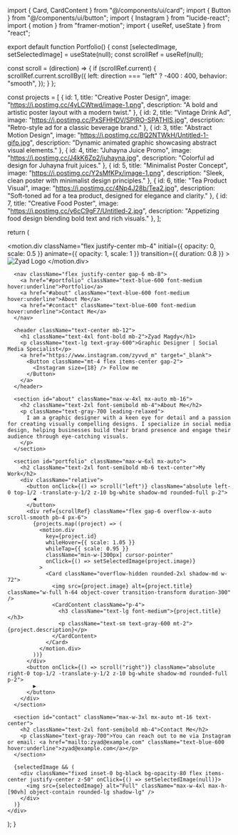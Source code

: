 import { Card, CardContent } from "@/components/ui/card";
import { Button } from "@/components/ui/button";
import { Instagram } from "lucide-react";
import { motion } from "framer-motion";
import { useRef, useState } from "react";

export default function Portfolio() {
  const [selectedImage, setSelectedImage] = useState(null);
  const scrollRef = useRef(null);

  const scroll = (direction) => {
    if (scrollRef.current) {
      scrollRef.current.scrollBy({
        left: direction === "left" ? -400 : 400,
        behavior: "smooth",
      });
    }
  };

  const projects = [
    {
      id: 1,
      title: "Creative Poster Design",
      image: "https://i.postimg.cc/4yLCWtwd/image-1.png",
      description: "A bold and artistic poster layout with a modern twist."
    },
    {
      id: 2,
      title: "Vintage Drink Ad",
      image: "https://i.postimg.cc/PxSFHHDV/SPIRO-SPATHIS.jpg",
      description: "Retro-style ad for a classic beverage brand."
    },
    {
      id: 3,
      title: "Abstract Motion Design",
      image: "https://i.postimg.cc/BQ2NTWkH/Untitled-1-gifp.jpg",
      description: "Dynamic animated graphic showcasing abstract visual elements."
    },
    {
      id: 4,
      title: "Juhayna Juice Promo",
      image: "https://i.postimg.cc/J4kK6Zp2/juhayna.jpg",
      description: "Colorful ad design for Juhayna fruit juices."
    },
    {
      id: 5,
      title: "Minimalist Poster Concept",
      image: "https://i.postimg.cc/Y2sMfKPx/image-1.png",
      description: "Sleek, clean poster with minimalist design principles."
    },
    {
      id: 6,
      title: "Tea Product Visual",
      image: "https://i.postimg.cc/4Np4J28b/Tea2.jpg",
      description: "Soft-toned ad for a tea product, designed for elegance and clarity."
    },
    {
      id: 7,
      title: "Creative Food Poster",
      image: "https://i.postimg.cc/y6cC9gF7/Untitled-2.jpg",
      description: "Appetizing food design blending bold text and rich visuals."
    },
  ];

  return (
    <div className="min-h-screen bg-gray-100 p-6 font-sans">
      <motion.div 
        className="flex justify-center mb-4"
        initial={{ opacity: 0, scale: 0.5 }} 
        animate={{ opacity: 1, scale: 1 }} 
        transition={{ duration: 0.8 }}
      >
        <img
          src="https://i.postimg.cc/dt8PLx9S/LETTER-Z-LOGO-DESIGN-For-Sale-Hire-Us-To-Get-The-Best-Graphic-Design-Services.png"
          alt="Zyad Logo"
          className="w-32 h-32 object-contain drop-shadow-lg"
        />
      </motion.div>

      <nav className="flex justify-center gap-6 mb-8">
        <a href="#portfolio" className="text-blue-600 font-medium hover:underline">Portfolio</a>
        <a href="#about" className="text-blue-600 font-medium hover:underline">About Me</a>
        <a href="#contact" className="text-blue-600 font-medium hover:underline">Contact Me</a>
      </nav>

      <header className="text-center mb-12">
        <h1 className="text-4xl font-bold mb-2">Zyad Magdy</h1>
        <p className="text-lg text-gray-600">Graphic Designer | Social Media Specialist</p>
        <a href="https://www.instagram.com/zyvvd_m" target="_blank">
          <Button className="mt-4 flex items-center gap-2">
            <Instagram size={18} /> Follow me
          </Button>
        </a>
      </header>

      <section id="about" className="max-w-4xl mx-auto mb-16">
        <h2 className="text-2xl font-semibold mb-4">About Me</h2>
        <p className="text-gray-700 leading-relaxed">
          I am a graphic designer with a keen eye for detail and a passion for creating visually compelling designs. I specialize in social media design, helping businesses build their brand presence and engage their audience through eye-catching visuals.
        </p>
      </section>

      <section id="portfolio" className="max-w-6xl mx-auto">
        <h2 className="text-2xl font-semibold mb-6 text-center">My Work</h2>
        <div className="relative">
          <button onClick={() => scroll("left")} className="absolute left-0 top-1/2 -translate-y-1/2 z-10 bg-white shadow-md rounded-full p-2">
            ◀
          </button>
          <div ref={scrollRef} className="flex gap-6 overflow-x-auto scroll-smooth pb-4 px-6">
            {projects.map((project) => (
              <motion.div
                key={project.id}
                whileHover={{ scale: 1.05 }}
                whileTap={{ scale: 0.95 }}
                className="min-w-[300px] cursor-pointer"
                onClick={() => setSelectedImage(project.image)}
              >
                <Card className="overflow-hidden rounded-2xl shadow-md w-72">
                  <img src={project.image} alt={project.title} className="w-full h-64 object-cover transition-transform duration-300" />
                  <CardContent className="p-4">
                    <h3 className="text-lg font-medium">{project.title}</h3>
                    <p className="text-sm text-gray-600 mt-2">{project.description}</p>
                  </CardContent>
                </Card>
              </motion.div>
            ))}
          </div>
          <button onClick={() => scroll("right")} className="absolute right-0 top-1/2 -translate-y-1/2 z-10 bg-white shadow-md rounded-full p-2">
            ▶
          </button>
        </div>
      </section>

      <section id="contact" className="max-w-3xl mx-auto mt-16 text-center">
        <h2 className="text-2xl font-semibold mb-4">Contact Me</h2>
        <p className="text-gray-700">You can reach out to me via Instagram or email: <a href="mailto:zyad@example.com" className="text-blue-600 hover:underline">zyad@example.com</a></p>
      </section>

      {selectedImage && (
        <div className="fixed inset-0 bg-black bg-opacity-80 flex items-center justify-center z-50" onClick={() => setSelectedImage(null)}>
          <img src={selectedImage} alt="Full" className="max-w-4xl max-h-[90vh] object-contain rounded-lg shadow-lg" />
        </div>
      )}
    </div>
  );
}
  
